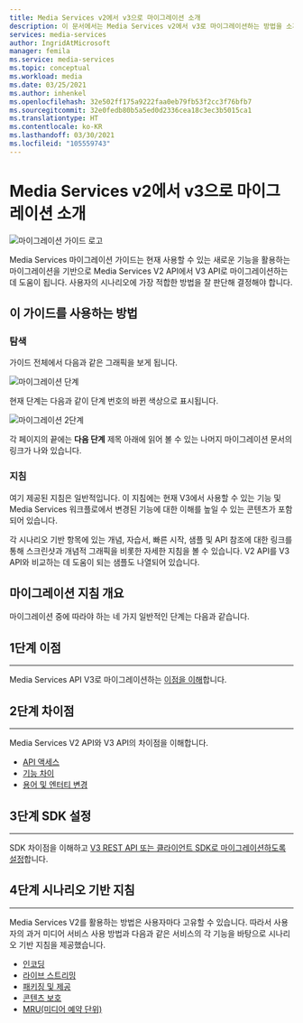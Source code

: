 ```yaml
---
title: Media Services v2에서 v3으로 마이그레이션 소개
description: 이 문서에서는 Media Services v2에서 v3로 마이그레이션하는 방법을 소개합니다.
services: media-services
author: IngridAtMicrosoft
manager: femila
ms.service: media-services
ms.topic: conceptual
ms.workload: media
ms.date: 03/25/2021
ms.author: inhenkel
ms.openlocfilehash: 32e502ff175a9222faa0eb79fb53f2cc3f76bfb7
ms.sourcegitcommit: 32e0fedb80b5a5ed0d2336cea18c3ec3b5015ca1
ms.translationtype: HT
ms.contentlocale: ko-KR
ms.lasthandoff: 03/30/2021
ms.locfileid: "105559743"
---
```

# <a name="migrate-from-media-services-v2-to-v3-introduction"></a>Media Services v2에서 v3으로 마이그레이션 소개

![마이그레이션 가이드 로고](./media/migration-guide/azure-media-services-logo-migration-guide.svg)

Media Services 마이그레이션 가이드는 현재 사용할 수 있는 새로운 기능을 활용하는 마이그레이션을 기반으로 Media Services V2 API에서 V3 API로 마이그레이션하는 데 도움이 됩니다. 사용자의 시나리오에 가장 적합한 방법을 잘 판단해 결정해야 합니다.

## <a name="how-to-use-this-guide"></a>이 가이드를 사용하는 방법

### <a name="navigating"></a>탐색

가이드 전체에서 다음과 같은 그래픽을 보게 됩니다.

![마이그레이션 단계](./media/migration-guide/steps.svg)<br/>

현재 단계는 다음과 같이 단계 번호의 바뀐 색상으로 표시됩니다.

![마이그레이션 2단계](./media/migration-guide/steps-2.svg)<br/>

각 페이지의 끝에는 **다음 단계** 제목 아래에 읽어 볼 수 있는 나머지 마이그레이션 문서의 링크가 나와 있습니다.

### <a name="guidance"></a>지침

여기 제공된 지침은 일반적입니다. 이 지침에는 현재 V3에서 사용할 수 있는 기능 및 Media Services 워크플로에서 변경된 기능에 대한 이해를 높일 수 있는 콘텐츠가 포함되어 있습니다.

각 시나리오 기반 항목에 있는 개념, 자습서, 빠른 시작, 샘플 및 API 참조에 대한 링크를 통해 스크린샷과 개념적 그래픽을 비롯한 자세한 지침을 볼 수 있습니다. V2 API를 V3 API와 비교하는 데 도움이 되는 샘플도 나열되어 있습니다.

## <a name="migration-guidance-overview"></a>마이그레이션 지침 개요

마이그레이션 중에 따라야 하는 네 가지 일반적인 단계는 다음과 같습니다.

## <a name="step-1-benefits"></a>1단계 이점

<hr color="#5ea0ef" size="10">

Media Services API V3로 마이그레이션하는 [이점을 이해](migrate-v-2-v-3-migration-benefits.md)합니다.

## <a name="step-2-differences"></a>2단계 차이점

<hr color="#5ea0ef" size="10">

Media Services V2 API와 V3 API의 차이점을 이해합니다.

- [API 액세스](migrate-v-2-v-3-differences-api-access.md)
- [기능 차이](migrate-v-2-v-3-differences-feature-gaps.md)
- [용어 및 엔터티 변경](migrate-v-2-v-3-differences-terminology.md)

## <a name="step-3-sdk-setup"></a>3단계 SDK 설정

<hr color="#5ea0ef" size="10">

SDK 차이점을 이해하고 [V3 REST API 또는 클라이언트 SDK로 마이그레이션하도록 설정](migrate-v-2-v-3-migration-setup.md)합니다.

## <a name="step-4-scenario-based-guidance"></a>4단계 시나리오 기반 지침

<hr color="#5ea0ef" size="10">

Media Services V2를 활용하는 방법은 사용자마다 고유할 수 있습니다. 따라서 사용자의 과거 미디어 서비스 사용 방법과 다음과 같은 서비스의 각 기능을 바탕으로 시나리오 기반 지침을 제공했습니다.

- [인코딩](migrate-v-2-v-3-migration-scenario-based-encoding.md)
- [라이브 스트리밍](migrate-v-2-v-3-migration-scenario-based-live-streaming.md)
- [패키징 및 제공](migrate-v-2-v-3-migration-scenario-based-publishing.md)
- [콘텐츠 보호](migrate-v-2-v-3-migration-scenario-based-content-protection.md)
- [MRU(미디어 예약 단위)](migrate-v-2-v-3-migration-scenario-based-media-reserved-units.md)
